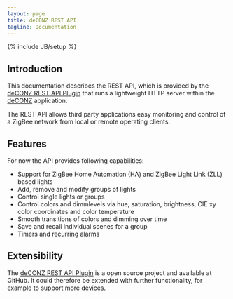 ```yaml
---
layout: page
title: deCONZ REST API
tagline: Documentation
---
```

{% include JB/setup %}

## Introduction

This documentation describes the REST API, which is provided by the [deCONZ REST API Plugin](#) that runs a lightweight HTTP server within the [deCONZ](http://www.dresden-elektronik.de/funktechnik/products/software/pc/deconz) application.

The REST API allows third party applications easy monitoring and control of a ZigBee network from local or remote operating clients.

## Features
For now the API provides following capabilities:

- Support for ZigBee Home Automation (HA) and ZigBee Light Link (ZLL) based lights
- Add, remove and modify groups of lights
- Control single lights or groups
- Control colors and dimmlevels via hue, saturation, brightness, CIE xy color coordinates and color temperature
- Smooth transitions of colors and dimming over time
- Save and recall individual scenes for a group
- Timers and recurring alarms

## Extensibility
The [deCONZ REST API Plugin](#) is a open source project and available at GitHub. It could therefore be extended with further functionality, for example to support more devices.
